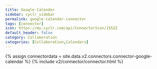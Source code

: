 ```yaml
---
title: Google Calendar
sidebar: cyclr_sidebar
permalink: google-calendar-connector
tags: [connector]
icon: https://my.cyclr.com/api/ConnectorIcon/15522
default_header: false
category: Collaboration
categories: [Collaboration,Calendars]
---
```

{% assign connectordata = site.data.v2.connectors.connector-google-calendar %}
{% include v2/connector/connector.html %}	